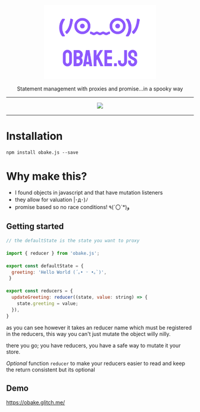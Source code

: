 <p align="center"><img width="300px" src="docs/github-logo.png" />
</p>
<p align="center">Statement management with proxies and promise...in a spooky way</p>
<hr>
<p align="center">
<a href="https://opensource.org/licenses/MIT">
  <img src="https://img.shields.io/badge/License-MIT-yellow.svg" />
</a>
</p>

---

# Installation

```
npm install obake.js --save
```

# Why make this?

- I found objects in javascript and that have mutation listeners
- they allow for valuation |･д･)ﾉ	
- promise based so no race conditions!  ٩(ˊ〇ˋ*)و	

## Getting started

```js
// the defaultState is the state you want to proxy

import { reducer } from 'obake.js';

export const defaultState = {
  greeting: 'Hello World (´｡• ᵕ •｡`)',
 }

export const reducers = {
  updateGreeting: reducer((state, value: string) => {
    state.greeting = value;
  }),
}

```
as you can see however it takes an reducer name which must be registered in the reducers,
this way you can't just mutate the object willy nilly.

there you go; you have reducers, you have a safe way to mutate it your store.

*Optional* function `reducer` to make your reducers easier to read and keep the return consistent but its optional

## Demo
https://obake.glitch.me/